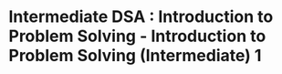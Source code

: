 # Intermediate DSA : Introduction to Problem Solving - Introduction to Problem Solving (Intermediate) 1
